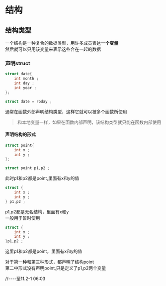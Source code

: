 # 结构  

## 结构类型 
一个结构是一种复合的数据类型，用许多成员表达**一个变量**    
然后就可以只用该变量来表示这些合在一起的数据    

### 声明struct
```c
struct date{
    int month ; 
    int day ; 
    int year ; 
};

struct date = roday ; 
```

通常在函数外部声明结构类型，这样它就可以被多个函数所使用    
> 和本地变量一样，如果在函数内部声明，该结构类型就只能在函数内部使用    

#### 声明结构的形式
```c
struct point{
    int x ; 
    int y ; 
};

struct point p1,p2 ; 
``` 
此时p1和p2都是point,里面有x和y的值  

```c
struct {
    int x ; 
    int y ;
} p1,p2 ; 
``` 
p1,p2都是无名结构，里面有x和y   
一般用于暂时使用

```c
struct {
    int x ; 
    int y ;
}p1,p2 ; 

```
这里p1和p2都是point，里面有x和y的值 

对于第一种和第三种形式，都声明了结构point   
第二中形式没有声明point,只是定义了p1,p2两个变量 

//----至11.2-1 06:03
